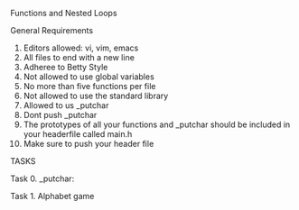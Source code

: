 Functions and Nested Loops

General Requirements
1. Editors allowed: vi, vim, emacs
2. All files to end with a new line
3. Adheree to Betty Style
4. Not allowed to use global variables
5. No more than five functions per file
6. Not allowed to use the standard library
7. Allowed to us _putchar
8. Dont push _putchar
9. The prototypes of all your functions and _putchar should be included in your headerfile called main.h
10. Make sure to push your header file


TASKS

Task 0. _putchar:

Task 1. Alphabet game